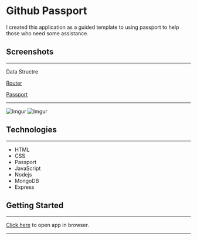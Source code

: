 # Github Passport

I created this application as a guided template to using passport to help those who need some assistance.

## Screenshots
____________________


Data Structre

[Router](https://i.imgur.com/YG92q3I.png)

[Passport](https://i.imgur.com/k0j1DHu.png)


____________________

![Imgur](https://i.imgur.com/v1g23iQ.png)
![Imgur](https://i.imgur.com/NUae9JY.png)

## Technologies
____________________

- HTML
- CSS
- Passport
- JavaScript
- Nodejs
- MongoDB
- Express

## Getting Started
____________________

[Click here]() to open app in browser.
____________________
